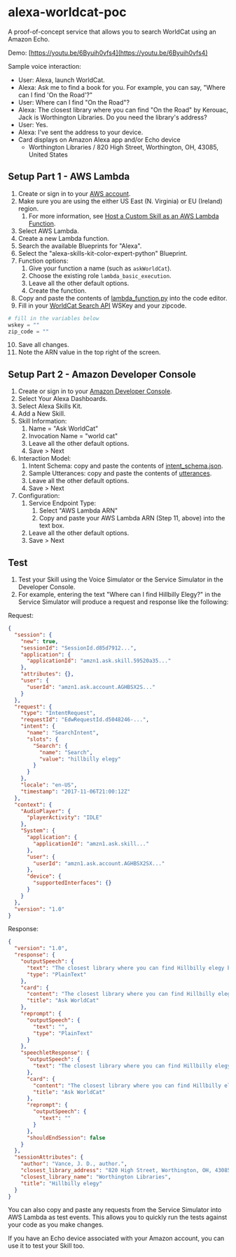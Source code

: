 # alexa-worldcat-poc
A proof-of-concept service that allows you to search WorldCat using an Amazon Echo.

Demo: [https://youtu.be/6Byuih0vfs4](https://youtu.be/6Byuih0vfs4)

Sample voice interaction:

* User: Alexa, launch WorldCat.
* Alexa: Ask me to find a book for you. For example, you can say, "Where can I find 'On the Road'?"
* User: Where can I find "On the Road"?
* Alexa: The closest library where you can find "On the Road" by Kerouac, Jack is Worthington Libraries. Do you need the library's address?
* User: Yes.
* Alexa: I've sent the address to your device.
* Card displays on Amazon Alexa app and/or Echo device
	* Worthington Libraries / 820 High Street, Worthington, OH, 43085, United States

## Setup Part 1 - AWS Lambda

1. Create or sign in to your [AWS account](https://console.aws.amazon.com/console/home).
2. Make sure you are using the either US East (N. Virginia) or EU (Ireland) region.
	1. For more information, see [Host a Custom Skill as an AWS Lambda Function](https://developer.amazon.com/docs/custom-skills/host-a-custom-skill-as-an-aws-lambda-function.html).
3. Select AWS Lambda.
4. Create a new Lambda function.
5. Search the available Blueprints for "Alexa".
6. Select the "alexa-skills-kit-color-expert-python" Blueprint.
7. Function options:
	1. Give your function a name (such as `askWorldCat`).
	2. Choose the existing role `lambda_basic_execution`.
	3. Leave all the other default options.
	4. Create the function.
8. Copy and paste the contents of [lambda_function.py](lambda_function.py) into the code editor.
9. Fill in your [WorldCat Search API](https://www.oclc.org/developer/develop/web-services/worldcat-search-api.en.html) WSKey and your zipcode.
```python
# fill in the variables below
wskey = ""
zip_code = ""
```
10. Save all changes.
11. Note the ARN value in the top right of the screen.

## Setup Part 2 - Amazon Developer Console

1. Create or sign in to your [Amazon Developer Console](https://developer.amazon.com/).
2. Select Your Alexa Dashboards.
3. Select Alexa Skills Kit.
4. Add a New Skill.
5. Skill Information:
	1. Name = "Ask WorldCat"
	2. Invocation Name = "world cat"
	3. Leave all the other default options.
	4. Save > Next
6. Interaction Model:
	1. Intent Schema: copy and paste the contents of [intent_schema.json](speech_assets/intent_schema.json).
	2. Sample Utterances: copy and paste the contents of [utterances](speech_assets/utterances).
	3. Leave all the other default options.
	4. Save > Next
7. Configuration:
	1. Service Endpoint Type:
		1. Select "AWS Lambda ARN"
		2. Copy and paste your AWS Lambda ARN (Step 11, above) into the text box.
	2. Leave all the other default options.
	3. Save > Next

## Test

1. Test your Skill using the Voice Simulator or the Service Simulator in the Developer Console.
2. For example, entering the text "Where can I find Hillbilly Elegy?" in the Service Simulator will produce a request and response like the following:

Request:
```json
{
  "session": {
    "new": true,
    "sessionId": "SessionId.d85d7912...",
    "application": {
      "applicationId": "amzn1.ask.skill.59520a35..."
    },
    "attributes": {},
    "user": {
      "userId": "amzn1.ask.account.AGHBSX2S..."
    }
  },
  "request": {
    "type": "IntentRequest",
    "requestId": "EdwRequestId.d5048246-...",
    "intent": {
      "name": "SearchIntent",
      "slots": {
        "Search": {
          "name": "Search",
          "value": "hillbilly elegy"
        }
      }
    },
    "locale": "en-US",
    "timestamp": "2017-11-06T21:00:12Z"
  },
  "context": {
    "AudioPlayer": {
      "playerActivity": "IDLE"
    },
    "System": {
      "application": {
        "applicationId": "amzn1.ask.skill..."
      },
      "user": {
        "userId": "amzn1.ask.account.AGHBSX2SX..."
      },
      "device": {
        "supportedInterfaces": {}
      }
    }
  },
  "version": "1.0"
}
```

Response:
```json
{
  "version": "1.0",
  "response": {
    "outputSpeech": {
      "text": "The closest library where you can find Hillbilly elegy by Vance, J. D., author. is Worthington Libraries.\n\nDo you need the library's address?",
      "type": "PlainText"
    },
    "card": {
      "content": "The closest library where you can find Hillbilly elegy by Vance, J. D., author. is Worthington Libraries.\n\nDo you need the library's address?",
      "title": "Ask WorldCat"
    },
    "reprompt": {
      "outputSpeech": {
        "text": "",
        "type": "PlainText"
      }
    },
    "speechletResponse": {
      "outputSpeech": {
        "text": "The closest library where you can find Hillbilly elegy by Vance, J. D., author. is Worthington Libraries.\n\nDo you need the library's address?"
      },
      "card": {
        "content": "The closest library where you can find Hillbilly elegy by Vance, J. D., author. is Worthington Libraries.\n\nDo you need the library's address?",
        "title": "Ask WorldCat"
      },
      "reprompt": {
        "outputSpeech": {
          "text": ""
        }
      },
      "shouldEndSession": false
    }
  },
  "sessionAttributes": {
    "author": "Vance, J. D., author.",
    "closest_library_address": "820 High Street, Worthington, OH, 43085, United States",
    "closest_library_name": "Worthington Libraries",
    "title": "Hillbilly elegy"
  }
}
```

You can also copy and paste any requests from the Service Simulator into AWS Lambda as test events. This allows you to quickly run the tests against your code as you make changes.

If you have an Echo device associated with your Amazon account, you can use it to test your Skill too.
